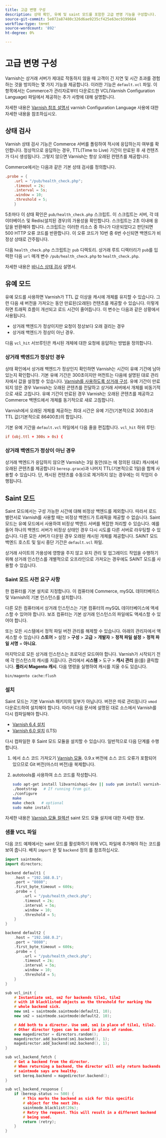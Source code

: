 ```yaml
---
title: 고급 변명 구성
description: 상태 확인, 유예 및 saint 모드를 포함한 고급 변명 기능을 구성합니다.
source-git-commit: 5e072a87480c326d6ae9235cf425e63ec9199684
workflow-type: tm+mt
source-wordcount: '892'
ht-degree: 0%

---
```



# 고급 변명 구성

Varnish는 상거래 서버가 제대로 작동하지 않을 때 고객이 긴 지연 및 시간 초과를 경험하는 것을 방지하는 몇 가지 기능을 제공합니다. 이러한 기능은 `default.vcl` 파일. 이 항목에서는 Commerce가 관리자로부터 다운로드한 VCL(Varnish Configuration Language) 파일에서 제공하는 추가 사항에 대해 설명합니다.

자세한 내용은 [Varnish 참조 설명서](https://varnish-cache.org/docs/6.3/reference/index.html) varnish Configuration Language 사용에 대한 자세한 내용을 참조하십시오.

## 상태 검사

Varnish 상태 검사 기능은 Commerce 서버를 폴링하여 적시에 응답하는지 여부를 확인합니다. 정상적으로 응답하는 경우, TTL(Time to Live) 기간이 만료된 후 새 컨텐츠가 다시 생성됩니다. 그렇지 않으면 Varnish는 항상 오래된 컨텐츠를 제공합니다.

Commerce에서는 다음과 같은 기본 상태 검사를 정의합니다.

```conf
.probe = {
    .url = "/pub/health_check.php";
    .timeout = 2s;
    .interval = 5s;
    .window = 10;
    .threshold = 5;
    }
```

5초마다 이 상태 확인은 `pub/health_check.php` 스크립트. 이 스크립트는 서버, 각 데이터베이스 및 Redis(설치된 경우)의 가용성을 확인합니다. 스크립트는 2초 이내에 응답을 반환해야 합니다. 스크립트는 이러한 리소스 중 하나가 다운되었다고 판단되면 500 HTTP 오류 코드를 반환합니다. 이 오류 코드가 10번 중 6번 수신되면 백엔드가 비정상 상태로 간주됩니다.

다음 `health_check.php` 스크립트는 `pub` 디렉토리. 상거래 루트 디렉터리가 `pub`를 입력한 다음 `url` 매개 변수 `/pub/health_check.php` to `health_check.php`.

자세한 내용은 [바니스 상태 검사](https://varnish-cache.org/docs/6.3/users-guide/vcl-backends.html?highlight=health%20check#health-checks) 설명서.

## 유예 모드

유예 모드를 사용하면 Varnish가 TTL 값 이상을 캐시에 개체를 유지할 수 있습니다. 그런 다음 새 버전을 가져오는 동안 만료된(오래된) 컨텐츠를 제공할 수 있습니다. 이렇게 하면 트래픽 흐름이 개선되고 로드 시간이 줄어듭니다. 이 변수는 다음과 같은 상황에서 사용됩니다.

- 상거래 백엔드가 정상이지만 요청이 정상보다 오래 걸리는 경우
- 상거래 백엔드가 정상이 아닌 경우.

다음 `vcl_hit` 서브루틴은 캐시된 개체에 대한 요청에 응답하는 방법을 정의합니다.

### 상거래 백엔드가 정상인 경우

상태 확인에서 상거래 백엔드가 정상인지 확인하면 Varnish는 시간이 유예 기간에 남아 있는지 확인합니다. 기본 유예 기간은 300초이지만 머천트는 다음에 설명된 대로 관리자에서 값을 설정할 수 있습니다. [Varnish를 사용하도록 상거래 구성](configure-varnish-commerce.md). 유예 기간이 만료되지 않은 경우 Varnish는 오래된 콘텐츠를 전달하고 상거래 서버에서 개체를 비동기적으로 새로 고칩니다. 유예 기간이 만료된 경우 Varnish는 오래된 콘텐츠를 제공하고 Commerce 백엔드에서 개체를 동기적으로 새로 고침합니다.

Varnish에서 오래된 개체를 제공하는 최대 시간은 유예 기간(기본적으로 300초)과 TTL 값(기본적으로 86400초)의 합입니다.

기본 유예 기간을 `default.vcl` 파일에서 다음 줄을 편집합니다. `vcl_hit` 하위 루틴:

```conf
if (obj.ttl + 300s > 0s) {
```

### 상거래 백엔드가 정상이 아닌 경우

상거래 백엔드가 응답하지 않으면 Varnish는 3일 동안(또는 에 정의된 대로) 캐시에서 오래된 콘텐츠를 제공합니다 `beresp.grace`)과 나머지 TTL(기본적으로 1일)을 함께 사용할 수 있습니다. 단, 캐시된 컨텐츠를 수동으로 제거하지 않는 경우에는 이 작업이 수행됩니다.

## Saint 모드

Saint 모드에서는 구성 가능한 시간에 대해 비정상 백엔드를 제외합니다. 따라서 로드 밸런서로 Varnish를 사용할 때는 비정상 백엔드가 트래픽을 제공할 수 없습니다. Saint 모드는 유예 모드에서 사용하여 비정상 백엔드 서버를 복잡한 처리할 수 있습니다. 예를 들어 하나의 백엔드 서버가 비정상 상태인 경우 다시 시도를 다른 서버로 라우팅할 수 있습니다. 다른 모든 서버가 다운된 경우 오래된 캐시된 개체를 제공합니다. SAINT 모드 백엔드 호스트 및 일시 중단 기간은 `default.vcl` 파일.

상거래 사이트의 가용성에 영향을 주지 않고 유지 관리 및 업그레이드 작업을 수행하기 위해 상거래 인스턴스를 개별적으로 오프라인으로 가져오는 경우에도 SAINT 모드를 사용할 수 있습니다.

### Saint 모드 사전 요구 사항

한 컴퓨터를 기본 설치로 지정합니다. 이 컴퓨터에 Commerce, mySQL 데이터베이스 및 Varnish의 기본 인스턴스를 설치합니다.

다른 모든 컴퓨터에서 상거래 인스턴스는 기본 컴퓨터의 mySQL 데이터베이스에 액세스할 수 있어야 합니다. 보조 컴퓨터는 기본 상거래 인스턴스의 파일에도 액세스할 수 있어야 합니다.

또는 모든 시스템에서 정적 파일 버전 관리를 해제할 수 있습니다. 아래의 관리자에서 액세스할 수 있습니다 **스토어** > 설정 > **구성** > **고급** > **개발자** > **정적 파일 설정** > **정적 파일 서명** = **아니요**.

마지막으로 모든 상거래 인스턴스는 프로덕션 모드여야 합니다. Varnish가 시작되기 전에 각 인스턴스의 캐시를 지웁니다. 관리에서 **시스템** > 도구 > **캐시 관리** 을(를) 클릭합니다. **플러시 Magento 캐시**. 다음 명령을 실행하여 캐시를 지울 수도 있습니다.

```bash
bin/magento cache:flush
```

### 설치

Saint 모드는 기본 Varnish 패키지의 일부가 아닙니다. 버전은 따로 관리됩니다 `vmod` 다운로드하여 설치해야 합니다. 따라서 다음 문서에 설명된 대로 소스에서 Varnish를 다시 컴파일해야 합니다.

- [Varnish 6.4 설치](https://varnish-cache.org/docs/6.4/installation/install.html)
- [Varnish 6.0 설치](https://varnish-cache.org/docs/6.0/installation/install.html) (LTS)

다시 컴파일한 후 Saint 모드 모듈을 설치할 수 있습니다. 일반적으로 다음 단계를 수행합니다.

1. 에서 소스 코드 가져오기 [Varnish 모듈](https://github.com/varnish/varnish-modules). 0.9.x 버전에 소스 코드 오류가 포함되어 있으므로 Git 버전(마스터 버전)을 복제합니다.
1. autotools를 사용하여 소스 코드를 작성합니다.

   ```bash
   sudo apt-get install libvarnishapi-dev || sudo yum install varnish-libs-devel
   ./bootstrap   # If running from git.
   ./configure
   make
   make check   # optional
   sudo make install
   ```

자세한 내용은 [Varnish 모듈 컬렉션](https://github.com/varnish/varnish-modules) saint 모드 모듈 설치에 대한 자세한 정보.

### 샘플 VCL 파일

다음 코드 예제에서는 saint 모드를 활성화하기 위해 VCL 파일에 추가해야 하는 코드를 보여 줍니다. 배치 `import` 문 및 `backend` 정의 를 참조하십시오.

```cpp
import saintmode;
import directors;

backend default1 {
    .host = "192.168.0.1";
    .port = "8080";
    .first_byte_timeout = 600s;
    .probe = {
        .url = "/pub/health_check.php";
        .timeout = 2s;
        .interval = 5s;
        .window = 10;
        .threshold = 5;
    }
}

backend default2 {
    .host = "192.168.0.2";
    .port = "8080";
    .first_byte_timeout = 600s;
    .probe = {
        .url = "/pub/health_check.php";
        .timeout = 2s;
        .interval = 5s;
        .window = 10;
        .threshold = 5;
    }
}

sub vcl_init {
    # Instantiate sm1, sm2 for backends tile1, tile2
    # with 10 blacklisted objects as the threshold for marking the
    # whole backend sick.
    new sm1 = saintmode.saintmode(default1, 10);
    new sm2 = saintmode.saintmode(default2, 10);

    # Add both to a director. Use sm0, sm1 in place of tile1, tile2.
    # Other director types can be used in place of random.
    new magedirector = directors.random();
    magedirector.add_backend(sm1.backend(), 1);
    magedirector.add_backend(sm2.backend(), 1);
}

sub vcl_backend_fetch {
    # Get a backend from the director.
    # When returning a backend, the director will only return backends
    # saintmode says are healthy.
    set bereq.backend = magedirector.backend();
}

sub vcl_backend_response {
    if (beresp.status >= 500) {
        # This marks the backend as sick for this specific
        # object for the next 20s.
        saintmode.blacklist(20s);
        # Retry the request. This will result in a different backend
        # being used.
        return (retry);
    }
}
```
